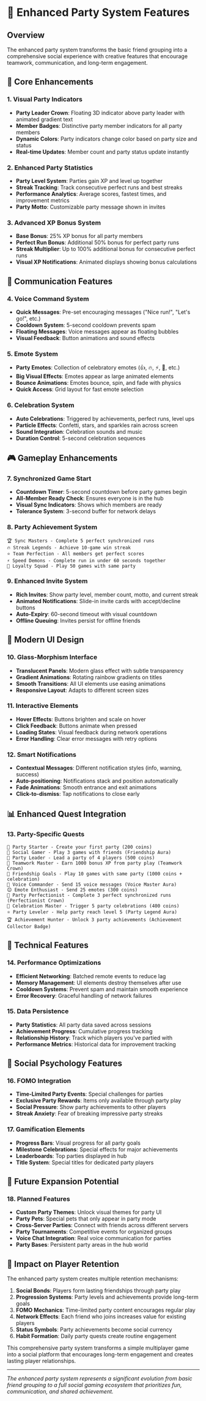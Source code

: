 # 🎉 Enhanced Party System Features

## Overview
The enhanced party system transforms the basic friend grouping into a comprehensive social experience with creative features that encourage teamwork, communication, and long-term engagement.

## 🌟 Core Enhancements

### 1. **Visual Party Indicators**
- **Party Leader Crown**: Floating 3D indicator above party leader with animated gradient text
- **Member Badges**: Distinctive party member indicators for all party members
- **Dynamic Colors**: Party indicators change color based on party size and status
- **Real-time Updates**: Member count and party status update instantly

### 2. **Enhanced Party Statistics**
- **Party Level System**: Parties gain XP and level up together
- **Streak Tracking**: Track consecutive perfect runs and best streaks
- **Performance Analytics**: Average scores, fastest times, and improvement metrics
- **Party Motto**: Customizable party message shown in invites

### 3. **Advanced XP Bonus System**
- **Base Bonus**: 25% XP bonus for all party members
- **Perfect Run Bonus**: Additional 50% bonus for perfect party runs
- **Streak Multiplier**: Up to 100% additional bonus for consecutive perfect runs
- **Visual XP Notifications**: Animated displays showing bonus calculations

## 🎤 Communication Features

### 4. **Voice Command System**
- **Quick Messages**: Pre-set encouraging messages ("Nice run!", "Let's go!", etc.)
- **Cooldown System**: 5-second cooldown prevents spam
- **Floating Messages**: Voice messages appear as floating bubbles
- **Visual Feedback**: Button animations and sound effects

### 5. **Emote System**
- **Party Emotes**: Collection of celebratory emotes (👍, 🔥, ⚡, 🎉, etc.)
- **Big Visual Effects**: Emotes appear as large animated elements
- **Bounce Animations**: Emotes bounce, spin, and fade with physics
- **Quick Access**: Grid layout for fast emote selection

### 6. **Celebration System**
- **Auto Celebrations**: Triggered by achievements, perfect runs, level ups
- **Particle Effects**: Confetti, stars, and sparkles rain across screen
- **Sound Integration**: Celebration sounds and music
- **Duration Control**: 5-second celebration sequences

## 🎮 Gameplay Enhancements

### 7. **Synchronized Game Start**
- **Countdown Timer**: 5-second countdown before party games begin
- **All-Member Ready Check**: Ensures everyone is in the hub
- **Visual Sync Indicators**: Shows which members are ready
- **Tolerance System**: 3-second buffer for network delays

### 8. **Party Achievement System**
```
🏆 Sync Masters - Complete 5 perfect synchronized runs
🔥 Streak Legends - Achieve 10-game win streak  
⭐ Team Perfection - All members get perfect scores
⚡ Speed Demons - Complete run in under 60 seconds together
💪 Loyalty Squad - Play 50 games with same party
```

### 9. **Enhanced Invite System**
- **Rich Invites**: Show party level, member count, motto, and current streak
- **Animated Notifications**: Slide-in invite cards with accept/decline buttons
- **Auto-Expiry**: 60-second timeout with visual countdown
- **Offline Queuing**: Invites persist for offline friends

## 🎨 Modern UI Design

### 10. **Glass-Morphism Interface**
- **Translucent Panels**: Modern glass effect with subtle transparency
- **Gradient Animations**: Rotating rainbow gradients on titles
- **Smooth Transitions**: All UI elements use easing animations
- **Responsive Layout**: Adapts to different screen sizes

### 11. **Interactive Elements**
- **Hover Effects**: Buttons brighten and scale on hover
- **Click Feedback**: Buttons animate when pressed
- **Loading States**: Visual feedback during network operations
- **Error Handling**: Clear error messages with retry options

### 12. **Smart Notifications**
- **Contextual Messages**: Different notification styles (info, warning, success)
- **Auto-positioning**: Notifications stack and position automatically
- **Fade Animations**: Smooth entrance and exit animations
- **Click-to-dismiss**: Tap notifications to close early

## 📊 Enhanced Quest Integration

### 13. **Party-Specific Quests**
```
🎉 Party Starter - Create your first party (200 coins)
👥 Social Gamer - Play 3 games with friends (Friendship Aura)
👑 Party Leader - Lead a party of 4 players (500 coins)
🤝 Teamwork Master - Earn 1000 bonus XP from party play (Teamwork Crown)
💖 Friendship Goals - Play 10 games with same party (1000 coins + celebration)
🎤 Voice Commander - Send 15 voice messages (Voice Master Aura)
😊 Emote Enthusiast - Send 25 emotes (300 coins)
🌟 Party Perfectionist - Complete 3 perfect synchronized runs (Perfectionist Crown)
🎉 Celebration Master - Trigger 5 party celebrations (400 coins)
⭐ Party Leveler - Help party reach level 5 (Party Legend Aura)
🏆 Achievement Hunter - Unlock 3 party achievements (Achievement Collector Badge)
```

## 🔧 Technical Features

### 14. **Performance Optimizations**
- **Efficient Networking**: Batched remote events to reduce lag
- **Memory Management**: UI elements destroy themselves after use
- **Cooldown Systems**: Prevent spam and maintain smooth experience
- **Error Recovery**: Graceful handling of network failures

### 15. **Data Persistence**
- **Party Statistics**: All party data saved across sessions
- **Achievement Progress**: Cumulative progress tracking
- **Relationship History**: Track which players you've partied with
- **Performance Metrics**: Historical data for improvement tracking

## 🎯 Social Psychology Features

### 16. **FOMO Integration**
- **Time-Limited Party Events**: Special challenges for parties
- **Exclusive Party Rewards**: Items only available through party play
- **Social Pressure**: Show party achievements to other players
- **Streak Anxiety**: Fear of breaking impressive party streaks

### 17. **Gamification Elements**
- **Progress Bars**: Visual progress for all party goals
- **Milestone Celebrations**: Special effects for major achievements
- **Leaderboards**: Top parties displayed in hub
- **Title System**: Special titles for dedicated party players

## 🌈 Future Expansion Potential

### 18. **Planned Features**
- **Custom Party Themes**: Unlock visual themes for party UI
- **Party Pets**: Special pets that only appear in party mode
- **Cross-Server Parties**: Connect with friends across different servers
- **Party Tournaments**: Competitive events for organized groups
- **Voice Chat Integration**: Real voice communication for parties
- **Party Bases**: Persistent party areas in the hub world

## 🎊 Impact on Player Retention

The enhanced party system creates multiple retention mechanisms:

1. **Social Bonds**: Players form lasting friendships through party play
2. **Progression Systems**: Party levels and achievements provide long-term goals
3. **FOMO Mechanics**: Time-limited party content encourages regular play
4. **Network Effects**: Each friend who joins increases value for existing players
5. **Status Symbols**: Party achievements become social currency
6. **Habit Formation**: Daily party quests create routine engagement

This comprehensive party system transforms a simple multiplayer game into a social platform that encourages long-term engagement and creates lasting player relationships.

---

*The enhanced party system represents a significant evolution from basic friend grouping to a full social gaming ecosystem that prioritizes fun, communication, and shared achievement.*

